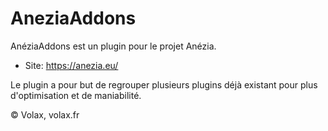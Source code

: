 # AneziaAddons

AnéziaAddons est un plugin pour le projet Anézia.
- Site: https://anezia.eu/

Le plugin a pour but de regrouper plusieurs plugins déjà existant pour plus d'optimisation et de maniabilité.

© Volax, volax.fr
